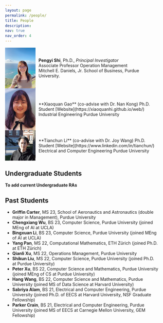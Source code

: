 ```yaml
---
layout: page
permalink: /people/
title: People
description: 
nav: true
nav_order: 4
---
```


<div style="display: flex; align-items: center;">
  <img src="/assets/img/prof_pic.jpg" alt="" style="width: 100px; height: auto; margin-right: 10px;">
  <p><strong>Pengyi Shi</strong>, Ph.D., <em>Principal Investigator</em><br>
     Associate Professor Operation Management<br>
     Mitchell E. Daniels, Jr. School of Business, Purdue University.</p>
</div>

<div style="display: flex; align-items: center;">
  <img src="/assets/img/XiaoquanGao_pic.jpg" alt="" style="width: 100px; height: auto; margin-right: 10px;">
  <!-- You can keep your text in markdown here. This particular line needs to be HTML because we are inside a HTML block. -->
  <p>**Xiaoquan Gao** (co-advise with Dr. Nan Kong)
            Ph.D. Student [Website](https://xiaoquanhi.github.io/web/)
            Industrial Engineering
            Purdue University</p>
</div>

<div style="display: flex; align-items: center;">
  <img src="/assets/img/TianchunLi_pic.jpg" alt="" style="width: 100px; height: auto; margin-right: 10px;">
  <!-- You can keep your text in markdown here. This particular line needs to be HTML because we are inside a HTML block. -->
  <p>**Tianchun Li** (co-advise with Dr. Joy Wang)
            Ph.D. Student [Website](https://www.linkedin.com/in/tianchun/)
            Electrical and Computer Engineering
            Purdue University </p>
</div>

## Undergraduate Students
**To add current Undergraduate RAs**

## Past Students
- **Griffin Carter**, MS 23, School of Aeronautics and Astronautics (double major in Management), Purdue University 
- **Chengxiang Wu**, BS 23, Computer Science, Purdue University (joined MEng of AI at UCLA)
- **Bingxuan Li**, BS 23, Computer Science, Purdue University (joined MEng of AI at UCLA)
- **Yang Pan**, MS 22, Computational Mathematics, ETH Zürich (joined Ph.D. at ETH Zürich)
- **Qianli Xu**, MS 22, Operations Management, Purdue University
- **Shikun Liu**, MS 22,  Computer Science, Purdue University (joined Ph.D. at Purdue University)
- **Peter Xu**, BS 22, Computer Science and Mathematics, Purdue University (joined MEng of CS at Purdue University)
- **Hang Wang**, BS 22, Computer Science and Mathematics, Purdue University (joined MS of Data Science at Harvard University)
- **Sabriya Alam**, BS 21, Electrical and Computer Engineering, Purdue University (joined Ph.D. of EECS at Harvard University, NSF Graduate Fellowship)
- **Parker Crain**, BS 21, Electrical and Computer Engineering, Purdue University (joined MS of EECS at Carnegie Mellon University, GEM Fellowship)


